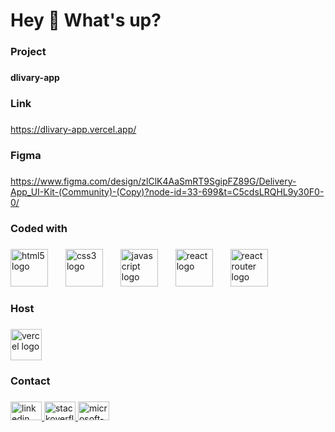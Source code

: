 <h1 align="left">Hey 👋 What's up?</h1>

###

<h3 align="left">Project</h3>

###

<h4 align="left">dlivary-app</h4>

###

<h3 align="left">Link</h3>

###

<a href="https://dlivary-app.vercel.app/">https://dlivary-app.vercel.app/</a>

###
<h3 align="left">Figma</h3>

###

<a href="https://www.figma.com/design/zlClK4AaSmRT9SgipFZ89G/Delivery-App_UI-Kit-(Community)-(Copy)?node-id=33-699&t=C5cdsLRQHL9y30F0-0">https://www.figma.com/design/zlClK4AaSmRT9SgipFZ89G/Delivery-App_UI-Kit-(Community)-(Copy)?node-id=33-699&t=C5cdsLRQHL9y30F0-0/</a>

###

<h3 align="left">Coded with</h3>

###

<div align="left">
  <img src="https://cdn.jsdelivr.net/gh/devicons/devicon/icons/html5/html5-plain-wordmark.svg" height="60" alt="html5 logo"  />
  <img width="20" />
  <img src="https://cdn.jsdelivr.net/gh/devicons/devicon/icons/css3/css3-plain-wordmark.svg" height="60" alt="css3 logo"  />
  <img width="20" />
  <img src="https://cdn.jsdelivr.net/gh/devicons/devicon/icons/javascript/javascript-plain.svg" height="60" alt="javascript logo"  />
  <img width="20" />
  <img src="https://cdn.jsdelivr.net/gh/devicons/devicon/icons/react/react-original-wordmark.svg" height="60" alt="react logo"  />
  <img width="20" />
  <img src="https://reactrouter.com/favicon-dark.png" height="60" alt="react router logo"  />
</div>

###

<h3 align="left">Host</h3>

###

<div align="left">
  <img src="https://skillicons.dev/icons?i=vercel" height="50" alt="vercel logo"  />
</div>

###

<h3 align="left">Contact</h3>

###

<div align="left">
  <a href="https://www.linkedin.com/in/mohamed-kamal-10465220a/" target="_blank">
    <img src="https://raw.githubusercontent.com/maurodesouza/profile-readme-generator/master/src/assets/icons/social/linkedin/default.svg" width="50" height="30" alt="linkedin logo"  />
  </a>
  <a href="https://stackoverflow.com/users/15161247/mohamed-kamal" target="_blank">
    <img src="https://raw.githubusercontent.com/maurodesouza/profile-readme-generator/master/src/assets/icons/social/stackoverflow/default.svg" width="50" height="30" alt="stackoverflow logo"  />
  </a>
  <a href="mailto:mhmdalshwamy@outlook.com" target="_blank">
    <img src="https://raw.githubusercontent.com/maurodesouza/profile-readme-generator/master/src/assets/icons/social/microsoft-outlook/default.svg" width="50" height="30" alt="microsoft-outlook logo"  />
  </a>
</div>

###
